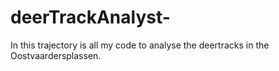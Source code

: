 # deerTrackAnalyst-
In this trajectory is all my code to analyse the deertracks in the Oostvaardersplassen.
